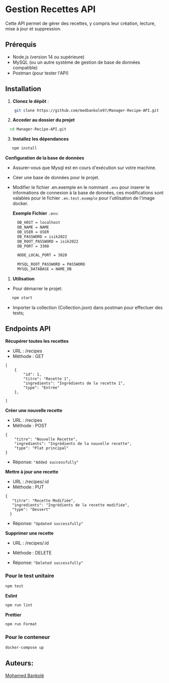 # Gestion Recettes API

Cette API permet de gérer des recettes, y compris leur création, lecture, mise à jour et suppression. 

## Prérequis

- Node.js (version 14 ou supérieure)
- MySQL (ou un autre système de gestion de base de données compatible)
- Postman (pour tester l'API)

## Installation

1. **Clonez le dépôt** :

```bash
    git clone https://github.com/medbankole97/Manager-Recipe-API.git
```

2.  **Acceder au dossier du projet**

```bash
  cd Manager-Recipe-API.git
```

3. **Installez les dépendances**

```bash
   npm install
```
**Configuration de la base de données**
- Assurer-vous que Mysql est en cours d'exécution sur votre machine.
- Céer une base de données pour le projet.
- Modifier le fichier .en.exemple en le nommant `.env` pour inserer le informations de connexion à la base de données, ces modifications sont valables pour le fichier `.en.test.exemple` pour l'utilisation de l'image docker.
  
  **Exemple Fichier** `.env`:
  ```bash
    DB_HOST = localhost
    DB_NAME = NAME
    DB_USER = USER
    DB_PASSWORD = isik2022
    DB_ROOT_PASSWORD = isik2022
    DB_PORT = 3308

    NODE_LOCAL_PORT = 3020

    MYSQL_ROOT_PASSWORD = PASSWORD
    MYSQL_DATABASE = NAME_DB
  ```


1. **Utilisation**

- Pour démarrer le projet:

```bash
   npm start
```

- Importer la collection (Collection.json) dans postman pour effectuer des tests;

## Endpoints API

 **Récupérer toutes les recettes**

- URL : /recipes
- Méthode : GET

```
[
    {
        "id": 1,
        "titre": "Recette 1",
        "ingredients": "Ingrédients de la recette 1",
        "type": "Entrée"
    },
    
]
```

**Créer une nouvelle recette**
- URL : /recipes
- Méthode : POST

```
{
    "titre": "Nouvelle Recette",
    "ingredients": "Ingrédients de la nouvelle recette",
    "type": "Plat principal"
}
```
- Réponse: `"Added successfully"`


 **Mettre à jour une recette**
- URL : /recipes/:id
- Méthode : PUT
 ```
 {
    "titre": "Recette Modifiée",
    "ingredients": "Ingrédients de la recette modifiée",
    "type": "Dessert"
   }
```
- Réponse: `"Updated successfully"`
  
 
 **Supprimer une recette**
- URL : /recipes/:id
- Méthode : DELETE
  
 - Réponse:  `"Deleted successfully"`
  

### Pour le test unitaire
```bash
npm test
```

**Eslint**
```bash
npm run lint
```

**Prettier**
```bash
npm run Format
```

### Pour le conteneur
```bash
docker-compose up
```
## Auteurs:
 
  [Mohamed Bankolé](https://github.com/medbankole97)
